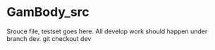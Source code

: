 # GamBody_src
Srouce file, testset goes here.
All develop work should happen under branch dev.
	git checkout dev